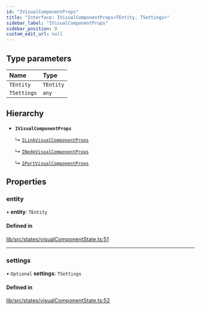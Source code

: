 ```yaml
---
id: "IVisualComponentProps"
title: "Interface: IVisualComponentProps<TEntity, TSettings>"
sidebar_label: "IVisualComponentProps"
sidebar_position: 0
custom_edit_url: null
---
```


## Type parameters

| Name | Type |
| :------ | :------ |
| `TEntity` | `TEntity` |
| `TSettings` | `any` |

## Hierarchy

- **`IVisualComponentProps`**

  ↳ [`ILinkVisualComponentProps`](ILinkVisualComponentProps)

  ↳ [`INodeVisualComponentProps`](INodeVisualComponentProps)

  ↳ [`IPortVisualComponentProps`](IPortVisualComponentProps)

## Properties

### entity

• **entity**: `TEntity`

#### Defined in

[lib/src/states/visualComponentState.ts:51](https://github.com/tokarchyn/react-easy-diagram/blob/370fa2c/lib/src/states/visualComponentState.ts#L51)

___

### settings

• `Optional` **settings**: `TSettings`

#### Defined in

[lib/src/states/visualComponentState.ts:52](https://github.com/tokarchyn/react-easy-diagram/blob/370fa2c/lib/src/states/visualComponentState.ts#L52)
